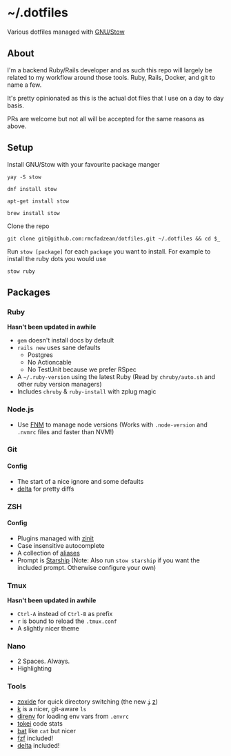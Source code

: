 # ~/.dotfiles

Various dotfiles managed with [GNU/Stow](https://www.gnu.org/software/stow/)

## About

I'm a backend Ruby/Rails developer and as such this repo will largely be related to my workflow around those tools. Ruby, Rails, Docker, and git to name a few.

It's pretty opinionated as this is the actual dot files that I use on a day to day basis.

PRs are welcome but not all will be accepted for the same reasons as above.

## Setup

Install GNU/Stow with your favourite package manger

```yay -S stow```

```dnf install stow```

```apt-get install stow```

```brew install stow```

Clone the repo

`git clone git@github.com:rmcfadzean/dotfiles.git ~/.dotfiles && cd $_`

Run `stow [package]` for each `package` you want to install. For example to install the ruby dots you would use

`stow ruby`

## Packages

### Ruby

**Hasn't been updated in awhile**

* `gem` doesn't install docs by default
* `rails new` uses sane defaults
  * Postgres
  * No Actioncable
  * No TestUnit because we prefer RSpec
* A `~/.ruby-version` using the latest Ruby (Read by `chruby/auto.sh` and other ruby version managers)
* Includes `chruby` & `ruby-install` with zplug magic

### Node.js

* Use [FNM](https://github.com/Schniz/fnm) to manage node versions (Works with `.node-version` and `.nvmrc` files and faster than NVM!)

### Git

#### Config

* The start of a nice ignore and some defaults
* [delta](https://github.com/dandavison/delta) for pretty diffs


### ZSH

#### Config

* Plugins managed with [zinit](https://github.com/zdharma/zinit)
* Case insensitive autocomplete
* A collection of [aliases](../blob/master/zsh/.zsh/aliases.zsh)
* Prompt is [Starship](https://starship.rs/) (Note: Also run `stow starship` if you want the included prompt. Otherwise configure your own)

### Tmux

**Hasn't been updated in awhile**

* `Ctrl-A` instead of `Ctrl-B` as prefix
* `r` is bound to reload the `.tmux.conf`
* A slightly nicer theme

### Nano

* 2 Spaces. Always.
* Highlighting

### Tools

* [zoxide](https://github.com/ajeetdsouza/zoxide) for quick directory switching (the new ~~`j`~~ [z](https://github.com/rupa/z))
* [k](https://github.com/supercrabtree/k) is a nicer, git-aware `ls`
* [direnv](https://direnv.net/) for loading env vars from `.envrc`
* [tokei](https://github.com/XAMPPRocky/tokei) code stats
* [bat](https://github.com/sharkdp/bat) like `cat` but nicer
* [fzf](https://github.com/junegunn/fzf-bin) included!
* [delta](https://github.com/dandavison/delta) included!
